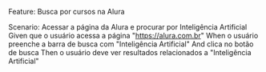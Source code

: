 Feature: Busca por cursos na Alura

  Scenario: Acessar a página da Alura e procurar por Inteligência Artificial
    Given que o usuário acessa a página "https://alura.com.br"
    When o usuário preenche a barra de busca com "Inteligência Artificial"
    And clica no botão de busca
    Then o usuário deve ver resultados relacionados a "Inteligência Artificial"